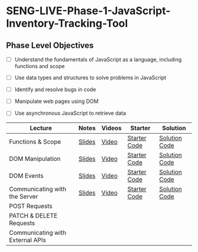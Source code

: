 # SENG-LIVE-Phase-1-JavaScript-Inventory-Tracking-Tool
## Phase Level Objectives
- [ ] Understand the fundamentals of JavaScript as a language, including functions and scope
- [ ] Use data types and structures to solve problems in JavaScript
- [ ] Identify and resolve bugs in code
- [ ] Manipulate web pages using DOM
- [ ] Use asynchronous JavaScript to retrieve data


| Lecture                          	| Notes 	| Videos 	| Starter 	| Solution 	|
|----------------------------------	|:-----:	|--------	|---------	|----------	|
| Functions & Scope                	|   [Slides](https://raw.githack.com/learn-co-curriculum/SENG-LIVE-013023-Phase-1-JS/main/01_Functions_%26_Scope/assets/export/index.html)    	|    [Video](https://vimeo.com/794281710)    	|     [Starter Code](https://github.com/learn-co-curriculum/SENG-LIVE-013023-Phase-1-JS/tree/main/01_Functions_%26_Scope)    	|     [Solution Code](https://github.com/learn-co-curriculum/SENG-LIVE-013023-Phase-1-JS/compare/01_solution?expand=1)     	|
| DOM Manipulation                 	|  [Slides](https://raw.githack.com/learn-co-curriculum/SENG-LIVE-013023-Phase-1-JS/main/02_DOM_Manipulation/assets/export/index.html)     	|     [Video](https://vimeo.com/794660899)   	|    [Starter Code](https://github.com/learn-co-curriculum/SENG-LIVE-013023-Phase-1-JS/tree/main/02_DOM_Manipulation)     	|     [Solution Code](https://github.com/learn-co-curriculum/SENG-LIVE-013023-Phase-1-JS/compare/02_solution?expand=1)     	|
| DOM Events                       	|    [Slides](https://raw.githack.com/learn-co-curriculum/SENG-LIVE-013023-Phase-1-JS/main/03_DOM_Events/assets/export/index.html)   	|    [Video](https://vimeo.com/795027449)    	|     [Starter Code](https://github.com/DakotaLMartinez/SENG-LIVE-013023-Phase-1-JS/tree/main/03_DOM_Events)    	|     [Solution Code](https://github.com/learn-co-curriculum/SENG-LIVE-013023-Phase-1-JS/compare/03_solution?expand=1)     	|
| Communicating with the Server    	|    [Slides](https://raw.githack.com/learn-co-curriculum/SENG-LIVE-013023-Phase-1-JS/main/04_Communicating_with_the_Server/assets/export/index.html)   	|    [Video](https://vimeo.com/795400200)    	|      [Starter Code](https://github.com/learn-co-curriculum/SENG-LIVE-013023-Phase-1-JS/tree/main/04_Communicating_with_the_Server)   	|     [Solution Code](https://github.com/learn-co-curriculum/SENG-LIVE-013023-Phase-1-JS/compare/04_solution?expand=1)     	|
| POST Requests                    	|       	|        	|         	|          	|
| PATCH & DELETE Requests          	|       	|        	|         	|          	|
| Communicating with External APIs 	|       	|        	|         	|          	|